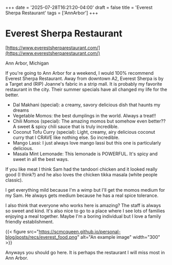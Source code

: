 +++
date = '2025-07-28T16:21:20-04:00'
draft = false
title = 'Everest Sherpa Restaurant'
tags = ['AnnArbor']
+++

# Everest Sherpa Restaurant

[https://www.everestsherparestaurant.com/](https://www.everestsherparestaurant.com/)

Ann Arbor, Michigan

If you're going to Ann Arbor for a weekend, I would 100% recommend Everest Sherpa Restaurant. Away from downtown A2, Everest Sherpa is by a Target and (RIP) Joanne's fabric in a strip mall. It is probably my favorite restaurant in the city. Their summer specials have all changed my life for the better.
* Dal Makhani (special): a creamy, savory delicious dish that haunts my dreams
* Vegetable Momos: the best dumplings in the world. Always a treat!!
* Chili Momos (special): The amazing momos but somehow even better?? A sweet & spicy chili sauce that is truly incredible.
* Coconut Tofu Curry (special): Light, creamy, airy delicious coconut curry that I CRAVE like nothing else. So incredible.
* Mango Lassi: I just always love mango lassi but this one is particularly delicious.
* Masala Mint Lemonade: This lemonade is POWERFUL. It's spicy and sweet in all the best ways.

If you like meat I think Sam had the tandoori chicken and it looked really good (I think?) and he also loves the chicken tikka masala (white people classic).

I get everything mild because I'm a wimp but I'll get the momos medium for my Sam. He always gets medium because he has a real spice tolerance.

I also think that everyone who works here is amazing? The staff is always so sweet and kind. It's also nice to go to a place where I see lots of families enjoying a meal together. Maybe I'm a boring individual but I love a family friendly establishment.

{{< figure src="https://scmcqueen.github.io/personal-blog/posts/recs/everest_food.png" alt="An example image" width="300" >}}

Anyways you should go here. It is perhaps the restaurant I will miss most in Ann Arbor.